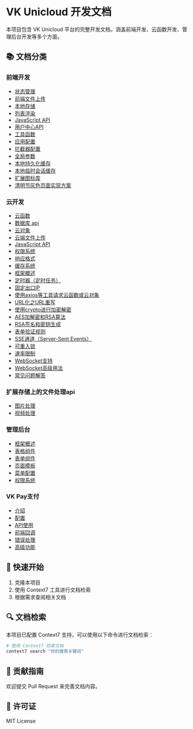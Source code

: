 # VK Unicloud 开发文档

本项目包含 VK Unicloud 平台的完整开发文档，涵盖前端开发、云函数开发、管理后台开发等多个方面。

## 📚 文档分类

### 前端开发
- [状态管理](frontend-state-management.md)
- [前端文件上传](frontend-file-upload.md)
- [本地存储](frontend-local-storage.md)
- [列表渲染](frontend-list-rendering.md)
- [JavaScript API](frontend-javascript-api.md)
- [用户中心API](frontend-user-center-api.md)
- [工具函数](frontend-utility-functions.md)
- [应用配置](frontend-app-config.md)
- [拦截器配置](frontend-interceptor-config.md)
- [全局参数](frontend-global-params.md)
- [本地持久化缓存](frontend-local-storage.md)
- [本地临时会话缓存](frontend-session-storage.md) 
- [扩展图标库](frontend-icon.md)
- [清明节灰色页面实现方案](frontend-is-qingming.md)

### 云开发
- [云函数](cloud-function-development.md)
- [数据库 api](cloud-database-development.md)
- [云对象](cloud-object-development.md)
- [云端文件上传](cloud-upload-file.md)
- [JavaScript API](cloud-javascript-api.md)
- [权限系统](cloud-permission-system.md)
- [响应格式](cloud-response-format.md)
- [缓存系统](cloud-cache-system.md)
- [框架概述](cloud-framework-overview.md)
- [定时器（定时任务）](cloud-timer.md)
- [固定出口IP](cloud-eip.md)
- [使用axios等工具请求云函数或云对象](cloud-http-request.md)
- [URL化之URL重写](cloud-url-rewrite.md)
- [使用crypto进行加密解密](cloud-crypto-part1.md)
- [AES加解密和RSA算法](cloud-crypto-part2.md)
- [RSA签名和密钥生成](cloud-crypto-part3.md)
- [表单验证规则](cloud-form-rules.md)
- [SSE通道（Server-Sent Events）](cloud-sse-channel.md)
- [可重入锁](cloud-reentrant-lock.md)
- [速率限制](cloud-rate-limit.md)
- [WebSocket支持](cloud-websocket-part1.md)
- [WebSocket高级用法](cloud-websocket-part2.md)
- [常见问题解答](cloud-question.md)

### 扩展存储上的文件处理api
- [图片处理](cloud-ext-storage-images.md)
- [视频处理](cloud-ext-storage-videos.md)

### 管理后台
- [框架概述](admin-framework-overview.md)
- [表格组件](admin-table-component.md)
- [表单组件](admin-form-component.md)
- [页面模板](admin-page-templates.md)
- [菜单配置](admin-menu-config.md)
- [权限系统](admin-permission-system.md)

### VK Pay支付
- [介绍](vk-pay-introduction.md)
- [配置](vk-pay-configuration.md)
- [API使用](vk-pay-api-usage.md)
- [前端回调](vk-pay-callback-frontend.md)
- [错误处理](vk-pay-error-handling.md)
- [高级功能](vk-pay-advanced.md)

## 🚀 快速开始

1. 克隆本项目
2. 使用 Context7 工具进行文档检索
3. 根据需求查阅相关文档

## 🔍 文档检索

本项目已配置 Context7 支持，可以使用以下命令进行文档检索：

```bash
# 使用 Context7 检索文档
context7 search "你的搜索关键词"
```

## 📝 贡献指南

欢迎提交 Pull Request 来完善文档内容。

## 📄 许可证

MIT License